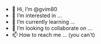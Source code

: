 - 👋 Hi, I’m @gvim80
- 👀 I’m interested in ...
- 🌱 I’m currently learning ...
- 💞️ I’m looking to collaborate on ...
- 📫 How to reach me ... (you can't)

